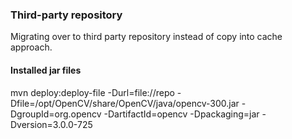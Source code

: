 ### Third-party repository

Migrating over to third party repository instead of copy into cache
approach.

#### Installed jar files

mvn deploy:deploy-file -Durl=file://repo -Dfile=/opt/OpenCV/share/OpenCV/java/opencv-300.jar -DgroupId=org.opencv -DartifactId=opencv -Dpackaging=jar -Dversion=3.0.0-725
